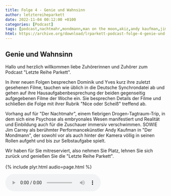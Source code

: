 ```yaml
---
title: Folge 4 - Genie und Wahnsinn
author: letztereiheparkett
date: 2022-11-04 00:12:00 +0100
categories: [Podcast]
tags: [podcast,nachtmahr,mondmann,man on the moon,akiz,andy kaufman,jim carrey,miloš forman,stefan fredrich,daniel schlauch,synchronsprecher]
html: https://archive.org/download/lrparkett-podcast-folge-4-genie-und-wahnsinn/LRParkett%20Podcast%20Folge%204%20-%20Genie%20und%20Wahnsinn.mp3
---
```


## Genie und Wahnsinn
Hallo und herzlich willkommen liebe Zuhörerinnen und Zuhörer zum Podcast "Letzte Reihe Parkett".

In ihrer neuen Folgen besprechen Dominik und Yves kurz ihre zuletzt gesehenen Filme, tauchen wie üblich in die Deutsche Synchrondatei ab und gehen auf ihre Hausaufgabenbesprechung der beiden gegenseitig aufgegebenen Filme der Woche ein.
Sie besprechen Details der Filme und schließen die Folge mit ihrer Rubrik "Nice oder Scheiß" treffend ab.

Vorhang auf für "Der Nachtmahr", einem fiebrigen Drogen-Tagtraum-Trip, in dem sich eine Psychose als embryonales Wesen manifestiert und Realität und Einbildung auch für die Zuschauer immersiv verschwimmen.
SOWIE
Jim Carrey als berühmter Performancekünstler Andy Kaufman in "Der Mondmann", der sowohl vor als auch hinter der Kamera völlig in seinen Rollen aufgeht und bis zur Selbstaufgabe spielt. 

Wir haben für Sie mitreserviert, also nehmen Sie Platz, lehnen Sie sich zurück und genießen Sie die "Letzte Reihe Parkett".
<br>
<br>
{% include plyr.html audio=page.html %}

 <audio controls>
  <source src="https://archive.org/download/lrparkett-podcast-folge-4-genie-und-wahnsinn/LRParkett%20Podcast%20Folge%204%20-%20Genie%20und%20Wahnsinn.mp3" type="audio/mpeg">
</audio> 